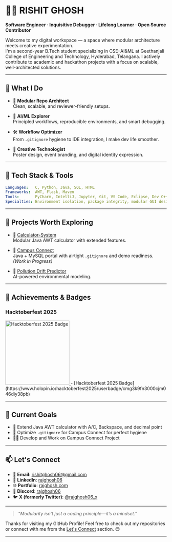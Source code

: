 # 👨‍💻 RISHIT GHOSH

**Software Engineer · Inquisitive Debugger · Lifelong Learner · Open Source Contributor**

Welcome to my digital workspace — a space where modular architecture meets creative experimentation.  
I'm a second-year B.Tech student specializing in CSE–AI&ML at Geethanjali College of Engineering and Technology, Hyderabad, Telangana. I actively contribute to academic and hackathon projects with a focus on scalable, well-architected solutions.

---

## 🧠 What I Do

- 🧩 **Modular Repo Architect**  
  Clean, scalable, and reviewer-friendly setups.

- 🧪 **AI/ML Explorer**  
  Principled workflows, reproducible environments, and smart debugging.

- 🛠️ **Workflow Optimizer**  
  From `.gitignore` hygiene to IDE integration, I make dev life smoother.

- 🎨 **Creative Technologist**  
  Poster design, event branding, and digital identity expression.

---

## 🧰 Tech Stack & Tools

```yaml
Languages:   C, Python, Java, SQL, HTML  
Frameworks:  AWT, Flask, Maven  
Tools:       PyCharm, IntelliJ, Jupyter, Git, VS Code, Eclipse, Dev C++  
Specialties: Environment isolation, package integrity, modular GUI design
```

---

## 🚀 Projects Worth Exploring

- 🔢 [Calculator-System](https://github.com/yourusername/calculator-system)  
  Modular Java AWT calculator with extended features.

- 🏫 [Campus Connect](https://github.com/yourusername/Campus-Connect)  
  Java + MySQL portal with airtight `.gitignore` and demo readiness. *(Work in Progress)*

- 🌿 [Pollution Drift Predictor](https://github.com/yourusername/Pollution-Drift-Predictor)  
  AI-powered environmental modeling.

---
## 🧠 Achievements & Badges
<h3>Hacktoberfest 2025</h3>
<a href="https://www.holopin.io/hacktoberfest2025/userbadge/cmg3k9fn3000cjm046diy38pb">
  <img src="https://holopin.io/api/userbadge/cmg3k9fn3000cjm046diy38pb/image" alt="Hacktoberfest 2025 Badge" width="200"/>
</a>  
- [Hacktoberfest 2025 Badge](https://www.holopin.io/hacktoberfest2025/userbadge/cmg3k9fn3000cjm046diy38pb)

---

## 🎯 Current Goals
  
- 🧮 Extend Java AWT calculator with A/C, Backspace, and decimal point  
- 🧼 Optimize `.gitignore` for Campus Connect for perfect hygiene  
- 🧑‍💻 Develop and Work on Campus Connect Project  

---

## 📫 Let's Connect

- 📧 **Email**: [rishitghosh06@gmail.com](mailto:rishitghosh06@gmail.com)  
- 💼 **LinkedIn**: [rajghosh06](https://linkedin.com/in/rajghosh06)  
- 🌐 **Portfolio**: [rajghosh.com](https://sites.google.com/view/rajghosh06/home)  
- 💬 **Discord**: [rajghosh06](https://discord.com/users/1110615675153678417)  
- 🐦 **X (formerly Twitter)**: [@rajghosh06_x](https://x.com/rajghosh06_x)

---

> _“Modularity isn’t just a coding principle—it’s a mindset.”_

Thanks for visiting my GitHub Profile!
Feel free to check out my repositories or connect with me from the [Let's Connect](#-lets-connect) section. 😊

---